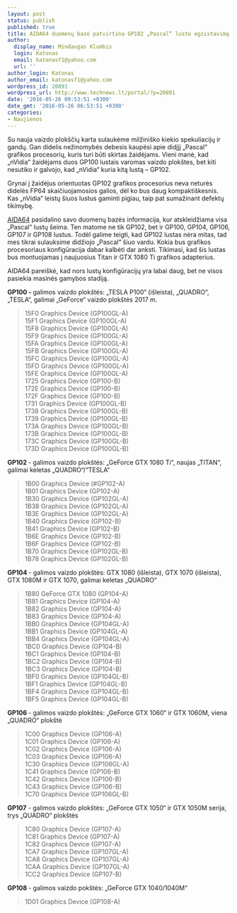 ```yaml
---
layout: post
status: publish
published: true
title: AIDA64 duomenų bazė patvirtina GP102 „Pascal“ lusto egzistavimą
author:
  display_name: Mindaugas Klumbis
  login: Katonas
  email: katonasf1@yahoo.com
  url: ''
author_login: Katonas
author_email: katonasf1@yahoo.com
wordpress_id: 20891
wordpress_url: http://www.technews.lt/portal/?p=20891
date: '2016-05-26 09:53:51 +0300'
date_gmt: '2016-05-26 06:53:51 +0300'
categories:
- Naujienos
---
```

<p>Su nauja vaizdo plokščių karta sulaukėme milžiniško kiekio spekuliacijų ir gandų. Gan didelis nežinomybės debesis kaupėsi apie didįjį „Pascal“ grafikos procesorių, kuris turi būti skirtas žaidėjams. Vieni manė, kad „nVidia“ žaidėjams duos GP100 lustais varomas vaizdo plokštes, bet kiti nesutiko ir galvojo, kad „nVidia“ kuria kitą lustą – GP102.</p>
<p>Grynai į žaidėjus orientuotas GP102 grafikos procesorius neva neturės didelės FP64 skaičiuojamosios galios, dėl ko bus daug kompaktiškesnis. Kas „nVidia“ leistų šiuos lustus gaminti pigiau, taip pat sumažinant defektų tikimybę.</p>
<p><a href="https://www.facebook.com/AIDA64/posts/1279431795419258">AIDA64</a> pasidalino savo duomenų bazės informacija, kur atskleidžiama visa „Pascal“ lustų šeima. Ten matome ne tik GP102, bet ir GP100, GP104, GP106, GP107 ir GP108 lustus. Todėl galime teigti, kad GP102 lustas nėra mitas, tad mes tikrai sulauksime didžiojo „Pascal“ šiuo vardu. Kokia bus grafikos procesoriaus konfigūracija dabar kalbėti dar anksti. Tikimasi, kad šis lustas bus montuojamas į naujuosius Titan ir GTX 1080 Ti grafikos adapterius.</p>
<p>AIDA64 pareiškė, kad nors lustų konfigūracijų yra labai daug, bet ne visos pasiekia masinės gamybos stadiją.</p>
<p><strong>GP100 - </strong>galimos vaizdo plokštės: „TESLA P100“ (išleista), „QUADRO“, „TESLA“, galimai „GeForce“ vaizdo plokštės 2017 m.</p>
<blockquote><p>15F0 Graphics Device (GP100GL-A)<br />
15F1 Graphics Device (GP100GL-A)<br />
15F8 Graphics Device (GP100GL-A)<br />
15F9 Graphics Device (GP100GL-A)<br />
15FA Graphics Device (GP100GL-A)<br />
15FB Graphics Device (GP100GL-A)<br />
15FC Graphics Device (GP100GL-A)<br />
15FD Graphics Device (GP100GL-A)<br />
15FE Graphics Device (GP100GL-A)<br />
1725 Graphics Device (GP100-B)<br />
172E Graphics Device (GP100-B)<br />
172F Graphics Device (GP100-B)<br />
1731 Graphics Device (GP100GL-B)<br />
1738 Graphics Device (GP100GL-B)<br />
1739 Graphics Device (GP100GL-B)<br />
173A Graphics Device (GP100GL-B)<br />
173B Graphics Device (GP100GL-B)<br />
173C Graphics Device (GP100GL-B)<br />
173D Graphics Device (GP100GL-B)</p></blockquote>
<p><strong>GP102 </strong>- galimos vaizdo plokštės: „GeForce GTX 1080 Ti“, naujas „TITAN“, galimai keletas „QUADRO“/“TESLA“</p>
<blockquote><p>1B00 Graphics Device (‪#‎GP102‬-A)<br />
1B01 Graphics Device (GP102-A)<br />
1B30 Graphics Device (GP102GL-A)<br />
1B38 Graphics Device (GP102GL-A)<br />
1B3E Graphics Device (GP102GL-A)<br />
1B40 Graphics Device (GP102-B)<br />
1B41 Graphics Device (GP102-B)<br />
1B6E Graphics Device (GP102-B)<br />
1B6F Graphics Device (GP102-B)<br />
1B70 Graphics Device (GP102GL-B)<br />
1B78 Graphics Device (GP102GL-B)</p></blockquote>
<p><strong>GP104 </strong>- galimos vaizdo plokštės: GTX 1080 (išleista), GTX 1070 (išleista), GTX 1080M ir GTX 1070, galimai keletas „QUADRO“</p>
<blockquote><p>1B80 GeForce GTX 1080 (GP104-A)<br />
1B81 Graphics Device (GP104-A)<br />
1B82 Graphics Device (GP104-A)<br />
1B83 Graphics Device (GP104-A)<br />
1BB0 Graphics Device (GP104GL-A)<br />
1BB1 Graphics Device (GP104GL-A)<br />
1BB4 Graphics Device (GP104GL-A)<br />
1BC0 Graphics Device (GP104-B)<br />
1BC1 Graphics Device (GP104-B)<br />
1BC2 Graphics Device (GP104-B)<br />
1BC3 Graphics Device (GP104-B)<br />
1BF0 Graphics Device (GP104GL-B)<br />
1BF1 Graphics Device (GP104GL-B)<br />
1BF4 Graphics Device (GP104GL-B)<br />
1BF5 Graphics Device (GP104GL-B)</p></blockquote>
<p><strong>GP106 </strong>- galimos vaizdo plokštės: „GeForce GTX 1060“ ir GTX 1060M, viena „QUADRO“ plokštė</p>
<blockquote><p>1C00 Graphics Device (GP106-A)<br />
1C01 Graphics Device (GP106-A)<br />
1C02 Graphics Device (GP106-A)<br />
1C03 Graphics Device (GP106-A)<br />
1C30 Graphics Device (GP106GL-A)<br />
1C41 Graphics Device (GP106-B)<br />
1C42 Graphics Device (GP106-B)<br />
1C43 Graphics Device (GP106-B)<br />
1C70 Graphics Device (GP106GL-B)</p></blockquote>
<p><strong>GP107</strong> - galimos vaizdo plokštės: „GeForce GTX 1050“ ir GTX 1050M serija, trys „QUADRO“ plokštės</p>
<blockquote><p>1C80 Graphics Device (GP107-A)<br />
1C81 Graphics Device (GP107-A)<br />
1C82 Graphics Device (GP107-A)<br />
1CA7 Graphics Device (GP107GL-A)<br />
1CA8 Graphics Device (GP107GL-A)<br />
1CAA Graphics Device (GP107GL-A)<br />
1CC2 Graphics Device (GP107-B)</p></blockquote>
<p><strong>GP108 </strong>- galimos vaizdo pokštės: „GeForce GTX 1040/1040M“</p>
<blockquote><p>1D01 Graphics Device (GP108-A)</p></blockquote>
